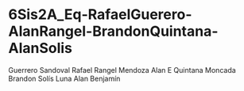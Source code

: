 # 6Sis2A_Eq-RafaelGuerero-AlanRangel-BrandonQuintana-AlanSolis
Guerrero Sandoval Rafael
Rangel Mendoza Alan E
Quintana Moncada Brandon
Solís Luna Alan Benjamín
